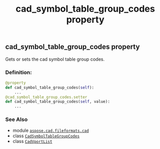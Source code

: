 ﻿---
title: cad_symbol_table_group_codes property
second_title: Aspose.CAD for Python via .NET API References
description: 
type: docs
weight: 50
url: /python-net/aspose.cad.fileformats.cad/cadvportlist/cad_symbol_table_group_codes/
is_root: false
---

## cad_symbol_table_group_codes property


Gets or sets the cad symbol table group codes.
### Definition:
```python
@property
def cad_symbol_table_group_codes(self):
    ...
@cad_symbol_table_group_codes.setter
def cad_symbol_table_group_codes(self, value):
    ...
```

### See Also
* module [`aspose.cad.fileformats.cad`](../../)
* class [`CadSymbolTableGroupCodes`](/cad/python-net/aspose.cad.fileformats.cad.cadtables/cadsymboltablegroupcodes)
* class [`CadVportList`](/cad/python-net/aspose.cad.fileformats.cad/cadvportlist)
